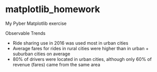 # matplotlib_homework
My Pyber Matplotlib exercise

Observable Trends

- Ride sharing use in 2016 was used most in urban cities
- Average fares for rides in rural cities were higher than in urban + suburban cities on average
- 80% of drivers were located in urban cities, although only 60% of revenue (fares) came from the same area
